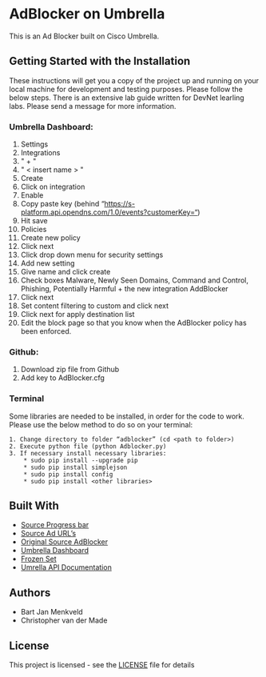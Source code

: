 # AdBlocker on Umbrella

This is an Ad Blocker built on Cisco Umbrella.

## Getting Started with the Installation

These instructions will get you a copy of the project up and running on your local machine for development and testing purposes. Please follow the below steps. There is an extensive lab guide written for DevNet learling labs. Please send a message for more information.

### Umbrella Dashboard:
1. Settings 
2. Integrations 
3. " + " 
4. " < insert name > "
5. Create 
6. Click on integration 
7. Enable 
8. Copy paste key (behind “https://s-platform.api.opendns.com/1.0/events?customerKey=“) 
9. Hit save
10. Policies
11. Create new policy
12. Click next
13. Click drop down menu for security settings
14. Add new setting
15. Give name and click create
16. Check boxes Malware, Newly Seen Domains, Command and Control,  Phishing, Potentially Harmful + the new integration AddBlocker
17. Click next
18. Set content filtering to custom and click next
19. Click next for apply destination list
20. Edit the block page so that you know when the AdBlocker policy has been enforced.

### Github:
1. Download zip file from Github
2. Add key to AdBlocker.cfg

### Terminal

Some libraries are needed to be installed, in order for the code to work. Please use the below method to do so on your terminal:

```
1. Change directory to folder “adblocker” (cd <path to folder>)
2. Execute python file (python Adblocker.py)
3. If necessary install necessary libraries:
	* sudo pip install --upgrade pip
	* sudo pip install simplejson
	* sudo pip install config
	* sudo pip install <other libraries>
```

## Built With

* [Source Progress bar](https://gist.github.com/kennethreitz/450592)
* [Source Ad URL’s](https://raw.githubusercontent.com/StevenBlack/hosts/master/hosts)
* [Original Source AdBlocker](https://github.com/bartjanm/addblocker)
* [Umbrella Dashboard](https://dashboard.umbrella.com)
* [Frozen Set](https://www.python-course.eu/sets_frozensets.php)
* [Umrella API Documentation](https://docs.umbrella.com/developer/enforcement-api/)

## Authors

* Bart Jan Menkveld 
* Christopher van der Made

## License

This project is licensed - see the [LICENSE](LICENSE) file for details



